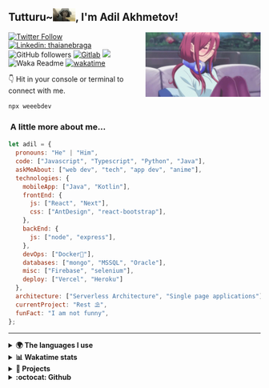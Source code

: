 <h2>Tutturu~<img src="img/tuturu.gif" width="45" alt="">, I'm Adil Akhmetov! <img src="img/miku-dance.gif" width="50" alt=""></h2>
<img align='right' src="img/miku.gif" width="230" alt="">
<a href="https://sdu.edu.kz/"><img src="img/sdu-ahegao.svg" align="right" width="100" alt=""></a>
</em></p>

[![Twitter Follow](https://img.shields.io/twitter/follow/weeebdev?label=Follow)](https://twitter.com/intent/follow?screen_name=weeebdev)
[![Linkedin: thaianebraga](https://img.shields.io/badge/-adildev-blue?style=flat-square&logo=Linkedin&logoColor=white&link=https://www.linkedin.com/in/adildev/)](https://www.linkedin.com/in/adildev/)
![GitHub followers](https://img.shields.io/github/followers/weeebdev?label=Follow&style=flat-square)
[![Gitlab](https://img.shields.io/badge/Gitlab-weeebdev-orange?style=flat-square&logo=gitlab)](https://gitlab.com/weeebdev)
![](https://visitor-badge.glitch.me/badge?page_id=weeebdev.weeebdev)
![Waka Readme](https://github.com/weeebdev/weeebdev/workflows/Waka%20Readme/badge.svg)
[![wakatime](https://wakatime.com/badge/user/1fb6390f-222e-4088-8de8-840ef1443858.svg)](https://wakatime.com/@1fb6390f-222e-4088-8de8-840ef1443858)
<!-- [![Leetcode badge](https://leetcode-badge.chyroc.cn/?name=user3449f)](https://leetcode.com/user3449f/) -->

👇 Hit in your console or terminal to connect with me.

```bash
npx weeebdev
```

### <img src="https://media.giphy.com/media/VgCDAzcKvsR6OM0uWg/giphy.gif" width="50" alt=""> A little more about me...

```javascript
let adil = {
  pronouns: "He" | "Him",
  code: ["Javascript", "Typescript", "Python", "Java"],
  askMeAbout: ["web dev", "tech", "app dev", "anime"],
  technologies: {
    mobileApp: ["Java", "Kotlin"],
    frontEnd: {
      js: ["React", "Next"],
      css: ["AntDesign", "react-bootstrap"],
    },
    backEnd: {
      js: ["node", "express"],
    },
    devOps: ["Docker🐳"],
    databases: ["mongo", "MSSQL", "Oracle"],
    misc: ["Firebase", "selenium"],
    deploy: ["Vercel", "Heroku"]
  },
  architecture: ["Serverless Architecture", "Single page applications"],
  currentProject: "Rest ⛱",
  funFact: "I am not funny",
};
```

---

<details>
  <summary><b>🌍 The languages I use</b></summary>
  <hr>
  
  
| ⏰ Past month | ⌛️ Past Year |
|---|---|
| <a href="https://wakatime.com/@adildev"><img src="https://wakatime.com/share/@adilDev/4ebe423a-b427-4031-b073-d221b9528df7.svg" height="300px"></a> | <a href="https://wakatime.com/@adildev"><img src="https://wakatime.com/share/@adilDev/1b4a30f1-9a7f-47fe-b8d2-0fc90f37fcd3.svg" height="300px"></a> |
</details>

<details>
<summary><b>📊 Wakatime stats</b><br></summary>
<div>
<hr/>

<!--START_SECTION:waka-->
![Code Time](http://img.shields.io/badge/Code%20Time-4%2C721%20hrs%2037%20mins-blue)

![Profile Views](http://img.shields.io/badge/Profile%20Views-0-blue)

![Lines of code](https://img.shields.io/badge/From%20Hello%20World%20I%27ve%20Written-9.1%20million%20lines%20of%20code-blue)

**🐱 My GitHub Data** 

> 📦 572.7 kB Used in GitHub's Storage 
 > 
> 🏆 1,136 Contributions in the Year 2024
 > 
> 💼 Opted to Hire
 > 
> 📜 63 Public Repositories 
 > 
> 🔑 16 Private Repositories 
 > 
**I'm an Early 🐤** 

```text
🌞 Morning                416 commits         █░░░░░░░░░░░░░░░░░░░░░░░░   05.04 % 
🌆 Daytime                3907 commits        ████████████░░░░░░░░░░░░░   47.29 % 
🌃 Evening                3230 commits        ██████████░░░░░░░░░░░░░░░   39.09 % 
🌙 Night                  709 commits         ██░░░░░░░░░░░░░░░░░░░░░░░   08.58 % 
```
📅 **I'm Most Productive on Tuesday** 

```text
Monday                   990 commits         ███░░░░░░░░░░░░░░░░░░░░░░   11.98 % 
Tuesday                  2093 commits        ██████░░░░░░░░░░░░░░░░░░░   25.33 % 
Wednesday                975 commits         ███░░░░░░░░░░░░░░░░░░░░░░   11.80 % 
Thursday                 1111 commits        ███░░░░░░░░░░░░░░░░░░░░░░   13.45 % 
Friday                   475 commits         █░░░░░░░░░░░░░░░░░░░░░░░░   05.75 % 
Saturday                 882 commits         ███░░░░░░░░░░░░░░░░░░░░░░   10.68 % 
Sunday                   1736 commits        █████░░░░░░░░░░░░░░░░░░░░   21.01 % 
```


📊 **This Week I Spent My Time On** 

```text
🕑︎ Time Zone: Asia/Almaty

💬 Programming Languages: 
Other                    16 hrs 59 mins      ███████████████████░░░░░░   75.16 % 
TypeScript               2 hrs 53 mins       ███░░░░░░░░░░░░░░░░░░░░░░   12.81 % 
Markdown                 1 hr 22 mins        ██░░░░░░░░░░░░░░░░░░░░░░░   06.05 % 
HTTP Request             49 mins             █░░░░░░░░░░░░░░░░░░░░░░░░   03.67 % 
JSON                     8 mins              ░░░░░░░░░░░░░░░░░░░░░░░░░   00.63 % 

🔥 Editors: 
Chrome                   11 hrs 39 mins      █████████████░░░░░░░░░░░░   51.60 % 
fish                     5 hrs 17 mins       ██████░░░░░░░░░░░░░░░░░░░   23.44 % 
Neovim                   2 hrs               ██░░░░░░░░░░░░░░░░░░░░░░░   08.85 % 
Emacs                    1 hr 31 mins        ██░░░░░░░░░░░░░░░░░░░░░░░   06.75 % 
Obsidian                 1 hr 15 mins        █░░░░░░░░░░░░░░░░░░░░░░░░   05.57 % 

🐱‍💻 Projects: 
Terminal                 4 hrs 58 mins       █████░░░░░░░░░░░░░░░░░░░░   21.98 % 
Writing                  1 hr 58 mins        ██░░░░░░░░░░░░░░░░░░░░░░░   08.75 % 
bookmate_js              1 hr 55 mins        ██░░░░░░░░░░░░░░░░░░░░░░░   08.50 % 
obs-book                 1 hr 40 mins        ██░░░░░░░░░░░░░░░░░░░░░░░   07.38 % 
bookmate_obsidian_script 1 hr 38 mins        ██░░░░░░░░░░░░░░░░░░░░░░░   07.29 % 

💻 Operating System: 
Mac                      22 hrs 36 mins      █████████████████████████   100.00 % 
```

**I Mostly Code in Jupyter Notebook** 

```text
TypeScript               16 repos            ████░░░░░░░░░░░░░░░░░░░░░   15.69 % 
HTML                     9 repos             ██░░░░░░░░░░░░░░░░░░░░░░░   08.82 % 
Python                   5 repos             █░░░░░░░░░░░░░░░░░░░░░░░░   04.90 % 
Typst                    2 repos             ░░░░░░░░░░░░░░░░░░░░░░░░░   01.96 % 
C++                      1 repo              ░░░░░░░░░░░░░░░░░░░░░░░░░   00.98 % 
```



**Timeline**

![Lines of Code chart](https://raw.githubusercontent.com/weeebdev/weeebdev/master/assets/bar_graph.png)


 Last Updated on 29/07/2024 01:31:14 UTC
<!--END_SECTION:waka-->
</div>
</details>

<details>
<summary><b>🧾 Projects</b></summary>
<hr>

|Project|Status|
|---|---|
|[![ReadMe Card](https://github-readme-stats.vercel.app/api/pin/?username=weeebdev&repo=waifu.pics&theme=dracula)](https://github.com/weeebdev/waifu.pics)|[![time tracker](https://wakatime.com/badge/github/weeebdev/waifu.pics.svg)](https://wakatime.com/badge/github/weeebdev/waifu.pics)|
|[![ReadMe Card](https://github-readme-stats.vercel.app/api/pin/?username=mentor-ship&repo=mentorship&theme=dracula)](https://github.com/Mentor-ship/Mentorship)|[![time tracker](https://wakatime.com/badge/github/Mentor-ship/Mentorship.svg)](https://wakatime.com/badge/github/Mentor-ship/Mentorship)|
|[![ReadMe Card](https://github-readme-stats.vercel.app/api/pin/?username=masters-and-Abu&repo=tolqyn&theme=dracula)](https://github.com/Masters-and-Abu/Tolqyn)|[![time tracker](https://wakatime.com/badge/github/Masters-and-Abu/Tolqyn.svg)](https://wakatime.com/badge/github/Masters-and-Abu/Tolqyn)|
|[![ReadMe Card](https://github-readme-stats.vercel.app/api/pin/?username=dracula&repo=unigram&theme=dracula)](https://github.com/dracula/unigram)||

</details>

<details>
  <summary><b>:octocat: Github</b></summary>
  <hr>
  <a href="https://sourcekarma.vercel.app/weeebdev"><img src="https://sourcekarma-og.vercel.app/api/weeebdev/github" alt="" align="left"/></a>
  <img src="https://github-readme-stats.vercel.app/api?username=weeebdev&show_icons=true&theme=dracula&hide_title=true&hide_rank=true&count_private=true" align="right"/>
</details>
<div align="center">
  <kbd>
    <img src="https://waifu.now.sh/sfw/hug" alt="">
  </kbd>
</div>
